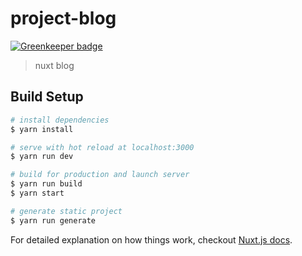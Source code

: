 # project-blog

[![Greenkeeper badge](https://badges.greenkeeper.io/ThomasAndrewMacLean/project-blog.svg)](https://greenkeeper.io/)

> nuxt blog

## Build Setup

``` bash
# install dependencies
$ yarn install

# serve with hot reload at localhost:3000
$ yarn run dev

# build for production and launch server
$ yarn run build
$ yarn start

# generate static project
$ yarn run generate
```

For detailed explanation on how things work, checkout [Nuxt.js docs](https://nuxtjs.org).
